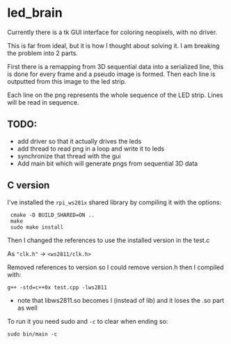 # led_brain

Currently there is a tk GUI interface for coloring neopixels, with no driver. 

This is far from ideal, but it is how I thought about solving it. I am breaking the problem into 2 parts. 

First there is a remapping from 3D sequential data into a serialized line, this is done for every frame and a pseudo image is formed. Then each line is outputted from this image to the led strip. 

Each line on the png represents the whole sequence of the LED strip. Lines will be read in sequence. 

## TODO:

- add driver so that it actually drives the leds
- add thread to read png in a loop and write it to leds
- synchronize that thread with the gui
- Add main bit which will generate pngs from sequential 3D data

## C version

I've installed the `rpi_ws281x` shared library by compiling it with the options:

     cmake -D BUILD_SHARED=ON ..
     make
     sudo make install

Then I changed the references to use the installed version in the test.c

As `"clk.h"` -> `<ws2811/clk.h>`

Removed references to version so I could remove version.h then I compiled with:

    g++ -std=c++0x test.cpp -lws2811

* note that libws2811.so becomes l (instead of lib) and it loses the .so part as well

To run it you need sudo and `-c` to clear when ending so:

    sudo bin/main -c

